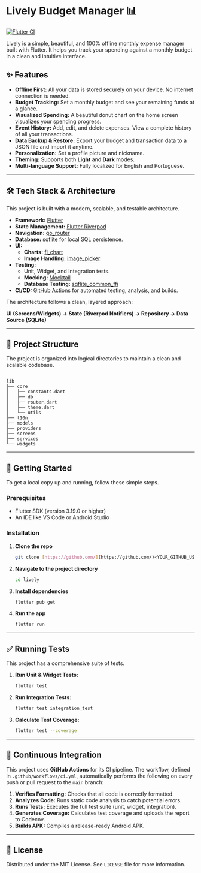 
# Lively Budget Manager 📊

[![Flutter CI](https://github.com/emanoelsg/Lively/actions/workflows/ci.yml/badge.svg)](https://github.com/emanoelsg/Lively/actions/workflows/ci.yml)

Lively is a simple, beautiful, and 100% offline monthly expense manager built with Flutter. It helps you track your spending against a monthly budget in a clean and intuitive interface.



## ✨ Features

* **Offline First:** All your data is stored securely on your device. No internet connection is needed.
* **Budget Tracking:** Set a monthly budget and see your remaining funds at a glance.
* **Visualized Spending:** A beautiful donut chart on the home screen visualizes your spending progress.
* **Event History:** Add, edit, and delete expenses. View a complete history of all your transactions.
* **Data Backup & Restore:** Export your budget and transaction data to a JSON file and import it anytime.
* **Personalization:** Set a profile picture and nickname.
* **Theming:** Supports both **Light** and **Dark** modes.
* **Multi-language Support:** Fully localized for English and Portuguese.

---

## 🛠️ Tech Stack & Architecture

This project is built with a modern, scalable, and testable architecture.

* **Framework:** [Flutter](https://flutter.dev/)
* **State Management:** [Flutter Riverpod](https://riverpod.dev/)
* **Navigation:** [go_router](https://pub.dev/packages/go_router)
* **Database:** [sqflite](https://pub.dev/packages/sqflite) for local SQL persistence.
* **UI:**
    * **Charts:** [fl_chart](https://pub.dev/packages/fl_chart)
    * **Image Handling:** [image_picker](https://pub.dev/packages/image_picker)
* **Testing:**
    * Unit, Widget, and Integration tests.
    * **Mocking:** [Mocktail](https://pub.dev/packages/mocktail)
    * **Database Testing:** [sqflite_common_ffi](https://pub.dev/packages/sqflite_common_ffi)
* **CI/CD:** [GitHub Actions](https://github.com/features/actions) for automated testing, analysis, and builds.

The architecture follows a clean, layered approach:

**UI (Screens/Widgets) → State (Riverpod Notifiers) → Repository → Data Source (SQLite)**

---

## 📂 Project Structure

The project is organized into logical directories to maintain a clean and scalable codebase.

```

lib
├── core
│   ├── constants.dart
│   ├── db
│   ├── router.dart
│   ├── theme.dart
│   └── utils
├── l10n
├── models
├── providers
├── screens
├── services
└── widgets

````

---

## 🚀 Getting Started

To get a local copy up and running, follow these simple steps.

### Prerequisites

* Flutter SDK (version 3.19.0 or higher)
* An IDE like VS Code or Android Studio

### Installation

1.  **Clone the repo**
    ```sh
    git clone [https://github.com/](https://github.com/)<YOUR_GITHUB_USERNAME>/<YOUR_REPOSITORY_NAME>.git
    ```
2.  **Navigate to the project directory**
    ```sh
    cd lively
    ```
3.  **Install dependencies**
    ```sh
    flutter pub get
    ```
4.  **Run the app**
    ```sh
    flutter run
    ```

---

## ✅ Running Tests

This project has a comprehensive suite of tests.

1.  **Run Unit & Widget Tests:**
    ```sh
    flutter test
    ```
2.  **Run Integration Tests:**
    ```sh
    flutter test integration_test
    ```
3.  **Calculate Test Coverage:**
    ```sh
    flutter test --coverage
    ```

---

## 🤖 Continuous Integration

This project uses **GitHub Actions** for its CI pipeline. The workflow, defined in `.github/workflows/ci.yml`, automatically performs the following on every push or pull request to the `main` branch:

1.  **Verifies Formatting:** Checks that all code is correctly formatted.
2.  **Analyzes Code:** Runs static code analysis to catch potential errors.
3.  **Runs Tests:** Executes the full test suite (unit, widget, integration).
4.  **Generates Coverage:** Calculates test coverage and uploads the report to Codecov.
5.  **Builds APK:** Compiles a release-ready Android APK.

---

## 📄 License

Distributed under the MIT License. See `LICENSE` file for more information.
````

